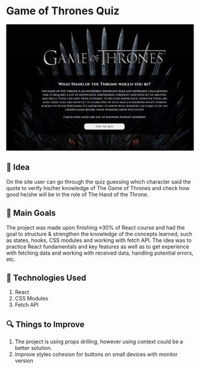 # **Game of Thrones Quiz**

![game of thrones website welcome page](src/imgs/got-welcome-page-view.jpg)

## :thought_balloon: Idea

On the site user can go through the quiz guessing which character said the quote to verify his/her knowledge of The Game of Thrones and check how good he/she will be in the role of The Hand of the Throne.

## :dart: Main Goals

The project was made upon finishing ≈30% of React course and had the goal to structure & strengthen the knowledge of the concepts learned, such as states, hooks, CSS modules and working with fetch API. The idea was to practice React fundamentals and key features as well as to get experience with fetching data and working with received data, handling potential errors, etc.

## :wrench: Technologies Used

1. React
2. CSS Modules
3. Fetch API

## :mag: Things to Improve

1. The project is using props drilling, however using context could be a better solution.
2. Improve styles cohesion for buttons on small devices with monitor version
